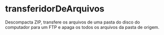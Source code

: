 # transferidorDeArquivos
 Descompacta ZIP, transfere os arquivos de uma pasta do disco do computador para um FTP e apaga os todos os arquivos da pasta de origem. 

